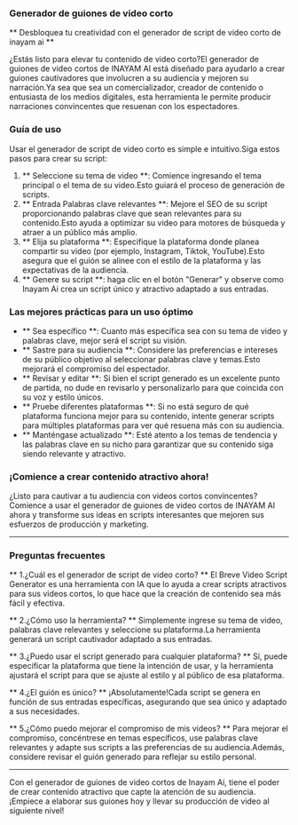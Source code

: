 ### Generador de guiones de video corto

** Desbloquea tu creatividad con el generador de script de video corto de inayam ai **

¿Estás listo para elevar tu contenido de video corto?El generador de guiones de video cortos de INAYAM AI está diseñado para ayudarlo a crear guiones cautivadores que involucren a su audiencia y mejoren su narración.Ya sea que sea un comercializador, creador de contenido o entusiasta de los medios digitales, esta herramienta le permite producir narraciones convincentes que resuenan con los espectadores.

### Guía de uso

Usar el generador de script de video corto es simple e intuitivo.Siga estos pasos para crear su script:

1. ** Seleccione su tema de video **: Comience ingresando el tema principal o el tema de su video.Esto guiará el proceso de generación de scripts.
2. ** Entrada Palabras clave relevantes **: Mejore el SEO de su script proporcionando palabras clave que sean relevantes para su contenido.Esto ayuda a optimizar su video para motores de búsqueda y atraer a un público más amplio.
3. ** Elija su plataforma **: Especifique la plataforma donde planea compartir su video (por ejemplo, Instagram, Tiktok, YouTube).Esto asegura que el guión se alinee con el estilo de la plataforma y las expectativas de la audiencia.
4. ** Genere su script **: haga clic en el botón "Generar" y observe como Inayam Ai crea un script único y atractivo adaptado a sus entradas.

### Las mejores prácticas para un uso óptimo

- ** Sea específico **: Cuanto más específica sea con su tema de video y palabras clave, mejor será el script su visión.
- ** Sastre para su audiencia **: Considere las preferencias e intereses de su público objetivo al seleccionar palabras clave y temas.Esto mejorará el compromiso del espectador.
- ** Revisar y editar **: Si bien el script generado es un excelente punto de partida, no dude en revisarlo y personalizarlo para que coincida con su voz y estilo únicos.
- ** Pruebe diferentes plataformas **: Si no está seguro de qué plataforma funciona mejor para su contenido, intente generar scripts para múltiples plataformas para ver qué resuena más con su audiencia.
- ** Manténgase actualizado **: Esté atento a los temas de tendencia y las palabras clave en su nicho para garantizar que su contenido siga siendo relevante y atractivo.

### ¡Comience a crear contenido atractivo ahora!

¿Listo para cautivar a tu audiencia con videos cortos convincentes?Comience a usar el generador de guiones de video cortos de INAYAM AI ahora y transforme sus ideas en scripts interesantes que mejoren sus esfuerzos de producción y marketing.

---

### Preguntas frecuentes

** 1.¿Cuál es el generador de script de video corto? **
El Breve Video Script Generator es una herramienta con IA que lo ayuda a crear scripts atractivos para sus videos cortos, lo que hace que la creación de contenido sea más fácil y efectiva.

** 2.¿Cómo uso la herramienta? **
Simplemente ingrese su tema de video, palabras clave relevantes y seleccione su plataforma.La herramienta generará un script cautivador adaptado a sus entradas.

** 3.¿Puedo usar el script generado para cualquier plataforma? **
Sí, puede especificar la plataforma que tiene la intención de usar, y la herramienta ajustará el script para que se ajuste al estilo y al público de esa plataforma.

** 4.¿El guión es único? **
¡Absolutamente!Cada script se genera en función de sus entradas específicas, asegurando que sea único y adaptado a sus necesidades.

** 5.¿Cómo puedo mejorar el compromiso de mis videos? **
Para mejorar el compromiso, concéntrese en temas específicos, use palabras clave relevantes y adapte sus scripts a las preferencias de su audiencia.Además, considere revisar el guión generado para reflejar su estilo personal.

---

Con el generador de guiones de video cortos de Inayam Ai, tiene el poder de crear contenido atractivo que capte la atención de su audiencia.¡Empiece a elaborar sus guiones hoy y llevar su producción de video al siguiente nivel!